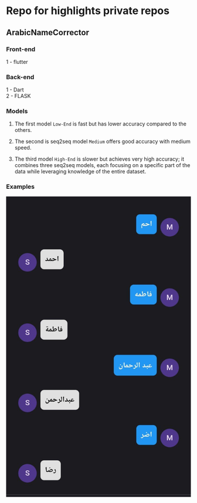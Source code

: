 # Repo for highlights private repos
## ArabicNameCorrector


### Front-end
1 - flutter

### Back-end
1 - Dart <br>
2 - FLASK

### Models
1. The first model `Low-End` is fast but has lower accuracy compared to the others.

2. The second is seq2seq model `Medium` offers good accuracy with medium speed.

3. The third model `High-End` is slower but achieves very high accuracy; it combines three seq2seq models, each focusing on a specific part of the data while leveraging knowledge of the entire dataset.


### Examples 
![Alt text](ArabicNameCorrectorExample.jpg)






